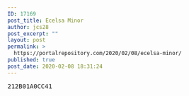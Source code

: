 ```yaml
---
ID: 17169
post_title: Ecelsa Minor
author: jcs28
post_excerpt: ""
layout: post
permalink: >
  https://portalrepository.com/2020/02/08/ecelsa-minor/
published: true
post_date: 2020-02-08 18:31:24
---
```

<pre>212B01A0CC41</pre>